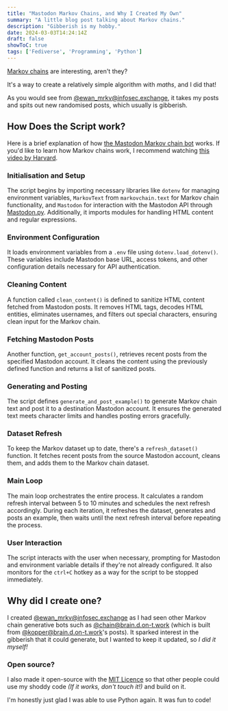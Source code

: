 ```yaml
---
title: "Mastodon Markov Chains, and Why I Created My Own"
summary: "A little blog post talking about Markov chains."
description: "Gibberish is my hobby."
date: 2024-03-03T14:24:14Z
draft: false
showToC: true
tags: ['Fediverse', 'Programming', 'Python']
---
```


[Markov chains](https://en.wikipedia.org/wiki/Markov_chain) are interesting, aren't they?

It's a way to create a relatively simple algorithm with *maths*, and I did that!

As you would see from [@ewan_mrkv@infosec.exchange](https://infosec.exchange/@ewan_mrkv), it takes my posts and spits out new randomised posts, which usually is gibberish.

## How Does the Script work?

Here is a brief explanation of how [the Mastodon Markov chain bot](https://github.com/ewanc26/mastodon-markov) works. If you'd like to learn how Markov chains work, I recommend watching [this video by Harvard](https://www.youtube.com/watch?v=JHwyHIz6a8A).

### Initialisation and Setup

The script begins by importing necessary libraries like `dotenv` for managing environment variables, `MarkovText` from `markovchain.text` for Markov chain functionality, and `Mastodon` for interaction with the Mastodon API through [Mastodon.py](https://github.com/halcy/Mastodon.py/). Additionally, it imports modules for handling HTML content and regular expressions.

### Environment Configuration

It loads environment variables from a `.env` file using `dotenv.load_dotenv()`. These variables include Mastodon base URL, access tokens, and other configuration details necessary for API authentication.

### Cleaning Content

A function called `clean_content()` is defined to sanitize HTML content fetched from Mastodon posts. It removes HTML tags, decodes HTML entities, eliminates usernames, and filters out special characters, ensuring clean input for the Markov chain.

### Fetching Mastodon Posts

Another function, `get_account_posts()`, retrieves recent posts from the specified Mastodon account. It cleans the content using the previously defined function and returns a list of sanitized posts.

### Generating and Posting

The script defines `generate_and_post_example()` to generate Markov chain text and post it to a destination Mastodon account. It ensures the generated text meets character limits and handles posting errors gracefully.

### Dataset Refresh

To keep the Markov dataset up to date, there's a `refresh_dataset()` function. It fetches recent posts from the source Mastodon account, cleans them, and adds them to the Markov chain dataset.

### Main Loop

The main loop orchestrates the entire process. It calculates a random refresh interval between 5 to 10 minutes and schedules the next refresh accordingly. During each iteration, it refreshes the dataset, generates and posts an example, then waits until the next refresh interval before repeating the process.

### User Interaction

The script interacts with the user when necessary, prompting for Mastodon and environment variable details if they're not already configured. It also monitors for the `ctrl+C` hotkey as a way for the script to be stopped immediately.

## Why did I create one?

I created [@ewan_mrkv@infosec.exchange](https://infosec.exchange/@ewan_mrkv) as I had seen other Markov chain generative bots such as [@chain@brain.d.on-t.work](https://brain.d.on-t.work/@chain) (which is built from [@kopper@brain.d.on-t.work](https://brain.d.on-t.work/@kopper)'s posts). It sparked interest in the gibberish that it could generate, but I wanted to keep it updated, so *I did it myself!*

### Open source?

I also made it open-source with the [MIT Licence](https://opensource.org/license/mit) so that other people could use my shoddy code *(If it works, don't touch it!)* and build on it.

I'm honestly just glad I was able to use Python again. It was fun to code!
